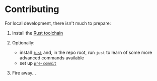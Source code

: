 # Contributing

For local development, there isn't much to prepare:

1. Install the [Rust toolchain](https://doc.rust-lang.org/cargo/getting-started/installation.html)
2. Optionally:

   - install [`just`](https://github.com/casey/just) and, in the repo root,
   run `just` to learn of some more advanced commands available
   - set up [`pre-commit`](https://pre-commit.com/#3-install-the-git-hook-scripts)
3. Fire away...
